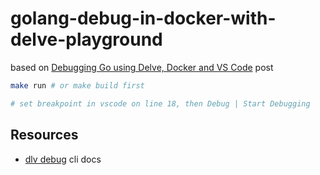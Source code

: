 # golang-debug-in-docker-with-delve-playground

based on [Debugging Go using Delve, Docker and VS Code](https://medium.com/@kaperys/delve-into-docker-d6c92be2f823) post

```sh
make run # or make build first

# set breakpoint in vscode on line 18, then Debug | Start Debugging
```

## Resources

* [dlv debug](https://github.com/go-delve/delve/blob/master/Documentation/usage/dlv_debug.md) cli docs